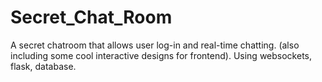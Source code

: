 # Secret_Chat_Room
A secret chatroom that allows user log-in and real-time chatting. (also including some cool interactive designs for frontend). Using websockets, flask, database.
